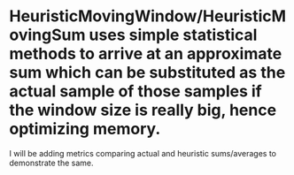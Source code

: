 # HeuristicMovingWindow/HeuristicMovingSum uses simple statistical methods to arrive at an approximate sum which can be substituted as the actual sample of those samples if the window size is really big, hence optimizing memory.

I will be adding metrics comparing actual and heuristic sums/averages to demonstrate the same.

